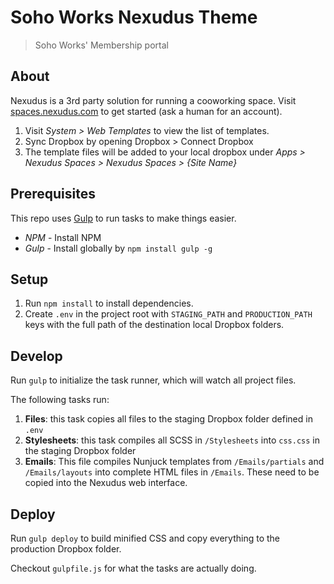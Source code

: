 # Soho Works Nexudus Theme

> Soho Works' Membership portal

## About

Nexudus is a 3rd party solution for running a cooworking space. Visit [spaces.nexudus.com](http://spaces.nexudus.com) to get started (ask a human for an account).

1. Visit _System > Web Templates_ to view the list of templates. 
2. Sync Dropbox by opening Dropbox > Connect Dropbox
3. The template files will be added to your local dropbox under _Apps > Nexudus Spaces > Nexudus Spaces > {Site Name}_

## Prerequisites

This repo uses [Gulp](http://gulpjs.com) to run tasks to make things easier.

- _NPM_ - Install NPM
- _Gulp_ - Install globally by `npm install gulp -g`

## Setup

1. Run `npm install` to install dependencies.
2. Create `.env` in the project root with `STAGING_PATH` and `PRODUCTION_PATH` keys with the full path of the destination local Dropbox folders.

## Develop

Run `gulp` to initialize the task runner, which will watch all project files. 

The following tasks run:

1. **Files**: this task copies all files to the staging Dropbox folder defined in `.env`
2. **Stylesheets**: this task compiles all SCSS in `/Stylesheets` into `css.css` in the staging Dropbox folder
3. **Emails**: This file compiles Nunjuck templates from `/Emails/partials` and `/Emails/layouts` into complete HTML files in `/Emails`. These need to be copied into the Nexudus web interface.

## Deploy

Run `gulp deploy` to build minified CSS and copy everything to the production Dropbox folder.

Checkout `gulpfile.js` for what the tasks are actually doing.
